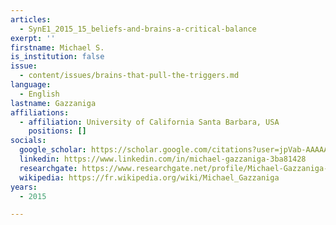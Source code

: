 ```yaml
---
articles:
  - SynE1_2015_15_beliefs-and-brains-a-critical-balance
exerpt: ''
firstname: Michael S.
is_institution: false
issue:
  - content/issues/brains-that-pull-the-triggers.md
language:
  - English
lastname: Gazzaniga
affiliations:
  - affiliation: University of California Santa Barbara, USA
    positions: []
socials:
  google_scholar: https://scholar.google.com/citations?user=jpVab-AAAAAJ&hl=fr
  linkedin: https://www.linkedin.com/in/michael-gazzaniga-3ba81428
  researchgate: https://www.researchgate.net/profile/Michael-Gazzaniga-5
  wikipedia: https://fr.wikipedia.org/wiki/Michael_Gazzaniga
years:
  - 2015

---
```

